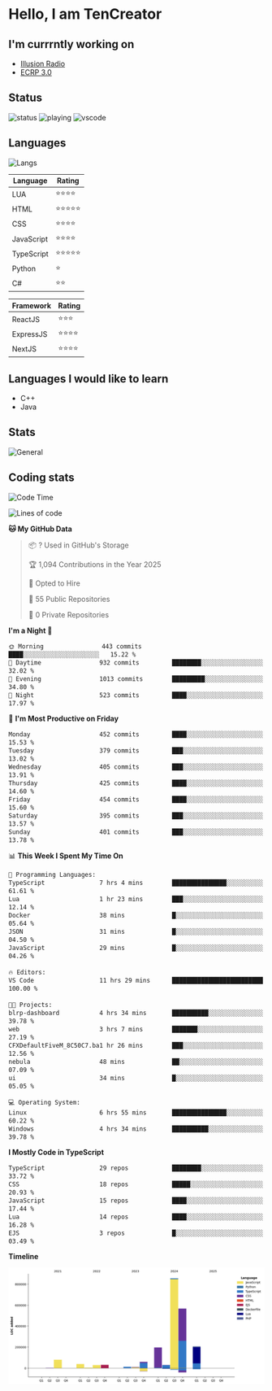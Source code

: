 # Hello, I am TenCreator

## I'm currrntly working on
- [Illusion Radio](https://illusionradio.co.uk/)
- [ECRP 3.0](http://github.com/Emerald-Coast-Roleplay/)

## Status
![status](https://api.statusbadges.me/badge/status/518334475038359555?simple=true&style=for-the-badge)
![playing](https://api.statusbadges.me/badge/playing/518334475038359555?style=for-the-badge)
![vscode](https://api.statusbadges.me/badge/vscode/518334475038359555?style=for-the-badge)

## Languages
![Langs](https://github-readme-stats.vercel.app/api/top-langs/?username=tencreator&layout=compact&theme=radical)


|Language|Rating|
|--------|------|
|LUA|⭐️⭐️⭐️⭐️|
|HTML|⭐️⭐️⭐️⭐️⭐️|
|CSS|⭐️⭐️⭐️⭐️|
|JavaScript|⭐️⭐️⭐️⭐️|
|TypeScript|⭐️⭐️⭐️⭐️⭐️|
|Python|⭐️|
|C#|⭐️⭐️ |

|Framework|Rating|
|--------|------|
|ReactJS|⭐️⭐️⭐|
|ExpressJS|⭐️⭐️⭐️⭐️|
|NextJS|⭐️⭐️⭐⭐️|

## Languages I would like to learn
- C++
- Java

## Stats
![General](https://github-readme-stats.vercel.app/api?username=tencreator&show_icons=true&theme=radical)

## Coding stats

<!--START_SECTION:waka-->
![Code Time](http://img.shields.io/badge/Code%20Time-493%20hrs%2011%20mins-blue)

![Lines of code](https://img.shields.io/badge/From%20Hello%20World%20I%27ve%20Written-2.1%20million%20lines%20of%20code-blue)

**🐱 My GitHub Data** 

> 📦 ? Used in GitHub's Storage 
 > 
> 🏆 1,094 Contributions in the Year 2025
 > 
> 💼 Opted to Hire
 > 
> 📜 55 Public Repositories 
 > 
> 🔑 0 Private Repositories 
 > 
**I'm a Night 🦉** 

```text
🌞 Morning                443 commits         ████░░░░░░░░░░░░░░░░░░░░░   15.22 % 
🌆 Daytime                932 commits         ████████░░░░░░░░░░░░░░░░░   32.02 % 
🌃 Evening                1013 commits        █████████░░░░░░░░░░░░░░░░   34.80 % 
🌙 Night                  523 commits         ████░░░░░░░░░░░░░░░░░░░░░   17.97 % 
```
📅 **I'm Most Productive on Friday** 

```text
Monday                   452 commits         ████░░░░░░░░░░░░░░░░░░░░░   15.53 % 
Tuesday                  379 commits         ███░░░░░░░░░░░░░░░░░░░░░░   13.02 % 
Wednesday                405 commits         ███░░░░░░░░░░░░░░░░░░░░░░   13.91 % 
Thursday                 425 commits         ████░░░░░░░░░░░░░░░░░░░░░   14.60 % 
Friday                   454 commits         ████░░░░░░░░░░░░░░░░░░░░░   15.60 % 
Saturday                 395 commits         ███░░░░░░░░░░░░░░░░░░░░░░   13.57 % 
Sunday                   401 commits         ███░░░░░░░░░░░░░░░░░░░░░░   13.78 % 
```


📊 **This Week I Spent My Time On** 

```text
💬 Programming Languages: 
TypeScript               7 hrs 4 mins        ███████████████░░░░░░░░░░   61.61 % 
Lua                      1 hr 23 mins        ███░░░░░░░░░░░░░░░░░░░░░░   12.14 % 
Docker                   38 mins             █░░░░░░░░░░░░░░░░░░░░░░░░   05.64 % 
JSON                     31 mins             █░░░░░░░░░░░░░░░░░░░░░░░░   04.50 % 
JavaScript               29 mins             █░░░░░░░░░░░░░░░░░░░░░░░░   04.26 % 

🔥 Editors: 
VS Code                  11 hrs 29 mins      █████████████████████████   100.00 % 

🐱‍💻 Projects: 
blrp-dashboard           4 hrs 34 mins       ██████████░░░░░░░░░░░░░░░   39.78 % 
web                      3 hrs 7 mins        ███████░░░░░░░░░░░░░░░░░░   27.19 % 
CFXDefaultFiveM_8C50C7.ba1 hr 26 mins        ███░░░░░░░░░░░░░░░░░░░░░░   12.56 % 
nebula                   48 mins             ██░░░░░░░░░░░░░░░░░░░░░░░   07.09 % 
ui                       34 mins             █░░░░░░░░░░░░░░░░░░░░░░░░   05.05 % 

💻 Operating System: 
Linux                    6 hrs 55 mins       ███████████████░░░░░░░░░░   60.22 % 
Windows                  4 hrs 34 mins       ██████████░░░░░░░░░░░░░░░   39.78 % 
```

**I Mostly Code in TypeScript** 

```text
TypeScript               29 repos            ████████░░░░░░░░░░░░░░░░░   33.72 % 
CSS                      18 repos            █████░░░░░░░░░░░░░░░░░░░░   20.93 % 
JavaScript               15 repos            ████░░░░░░░░░░░░░░░░░░░░░   17.44 % 
Lua                      14 repos            ████░░░░░░░░░░░░░░░░░░░░░   16.28 % 
EJS                      3 repos             █░░░░░░░░░░░░░░░░░░░░░░░░   03.49 % 
```



**Timeline**

![Lines of Code chart](https://raw.githubusercontent.com/tencreator/tencreator/main/assets/bar_graph.png)


<!--END_SECTION:waka-->
